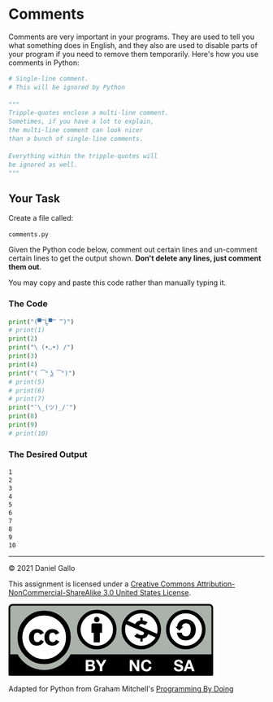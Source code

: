 # Comments

Comments are very important in your programs. They are used to tell you what something does in English, and they also are used to disable parts of your program if you need to remove them temporarily. Here's how you use comments in Python:

```python
# Single-line comment.
# This will be ignored by Python

"""
Tripple-quotes enclose a multi-line comment.
Sometimes, if you have a lot to explain,
the multi-line comment can look nicer
than a bunch of single-line comments.

Everything within the tripple-quotes will
be ignored as well.
"""
```

## Your Task
Create a file called:

`comments.py`

Given the Python code below, comment out certain lines and un-comment certain lines to get the output shown. **Don't delete any lines, just comment them out**.

You may copy and paste this code rather than manually typing it.

### The Code
```python
print("(▀̿Ĺ̯▀̿ ̿)")
# print(1)
print(2)
print("\ (•◡•) /")
print(3)
print(4)
print("( ͡° ͜ʖ ͡°)")
# print(5)
# print(6)
# print(7)
print("¯\_(ツ)_/¯")
print(8)
print(9)
# print(10)
```

### The Desired Output
```
1
2
3
4
5
6
7
8
9
10
```

---


© 2021 Daniel Gallo

This assignment is licensed under a
[Creative Commons Attribution-NonCommercial-ShareAlike 3.0 United States License](https://creativecommons.org/licenses/by-nc-sa/3.0/us/deed.en_US).  

![Creative Commons License](images/by-nc-sa.png)

Adapted for Python from Graham Mitchell's [Programming By Doing](https://programmingbydoing.com/)